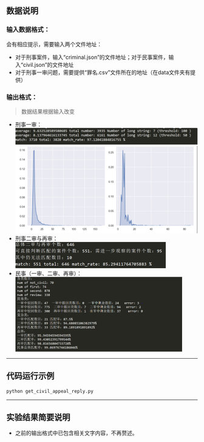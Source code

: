 ## 数据说明
### 输入数据格式：
会有相应提示，需要输入两个文件地址：

- 对于刑事案件，输入“criminal.json”的文件地址；对于民事案件，输入“civil.json”的文件地址
- 对于刑事一审问题，需要提供“罪名.csv”文件所在的地址（在data文件夹有提供）

### 输出格式：

> 数据结果根据输入改变

- 刑事一审：
  <img src="data\刑事一_1.PNG" style="zoom:50%;" />
  <img src="data\刑事一_2.PNG" style="zoom:50%;" />
- 刑事二审与再审：
  <img src="data\刑事二再.PNG" style="zoom:50%;" />
- 民事（一审、二审、再审）：
  <img src="data\民事.PNG" style="zoom:50%;" />

---
## 代码运行示例
```bash
python get_civil_appeal_reply.py 
```

---
## 实验结果简要说明
- 之前的输出格式中已包含相关文字内容，不再赘述。
